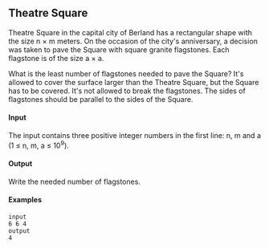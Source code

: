 ## Theatre Square

Theatre Square in the capital city of Berland has a rectangular shape with the size n × m meters. On the occasion of the city's anniversary, a decision was taken to pave the Square with square granite flagstones. Each flagstone is of the size a × a.

What is the least number of flagstones needed to pave the Square? It's allowed to cover the surface larger than the Theatre Square, but the Square has to be covered. It's not allowed to break the flagstones. The sides of flagstones should be parallel to the sides of the Square.

#### Input
The input contains three positive integer numbers in the first line: n, m and a (1 ≤ n, m, a ≤ 10<sup>9</sup>).

#### Output
Write the needed number of flagstones.

#### Examples
```
input
6 6 4
output
4
```
